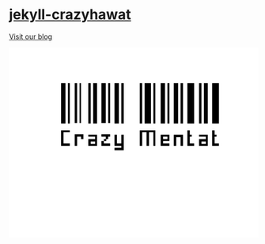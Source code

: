 # [jekyll-crazyhawat](https://marcoaasilva.github.io/jekyll-crazymentat/)

[Visit our blog](https://marcoaasilva.github.io/jekyll-crazymentat/)

![preview](docs/img/MariaRobotFace.gif)

